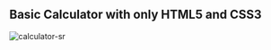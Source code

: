 

## Basic Calculator with only HTML5 and CSS3

![calculator-sr](https://user-images.githubusercontent.com/81714676/150714670-81e6cccf-bf13-4254-b2d4-48fb70d6eed9.png)
